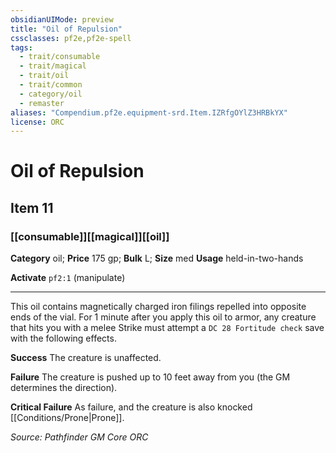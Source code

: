 ```yaml
---
obsidianUIMode: preview
title: "Oil of Repulsion"
cssclasses: pf2e,pf2e-spell
tags:
  - trait/consumable
  - trait/magical
  - trait/oil
  - trait/common
  - category/oil
  - remaster
aliases: "Compendium.pf2e.equipment-srd.Item.IZRfgOYlZ3HRBkYX"
license: ORC
---
```

# Oil of Repulsion
## Item 11
### [[consumable]][[magical]][[oil]]

**Category** oil; 
**Price** 175 gp; 
**Bulk** L; **Size** med
**Usage** held-in-two-hands

**Activate** `pf2:1` (manipulate)

* * *

This oil contains magnetically charged iron filings repelled into opposite ends of the vial. For 1 minute after you apply this oil to armor, any creature that hits you with a melee Strike must attempt a `DC 28 Fortitude check` save with the following effects.

**Success** The creature is unaffected.

**Failure** The creature is pushed up to 10 feet away from you (the GM determines the direction).

**Critical Failure** As failure, and the creature is also knocked [[Conditions/Prone|Prone]].

*Source: Pathfinder GM Core*
*ORC*